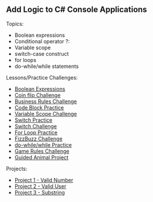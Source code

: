 ## Add Logic to C# Console Applications

Topics:

- Boolean expressions
- Conditional operator ?:
- Variable scope
- switch-case construct
- for loops
- do-while/while statements

Lessons/Practice Challenges:

- [Boolean Expressions](./booleanPractice/)
- [Coin flip Challenge](./CoinFlip/)
- [Business Rules Challenge](./businessRules/)
- [Code Block Practice](./codeBlockPractice/)
- [Variable Scope Challenge](./variableScopeChallenge/)
- [Switch Practice](./switchPractice/)
- [Switch Challenge](./switchChallenge/)
- [For Loop Practice](./forPractice/)
- [FizzBuzz Challenge](./fizzBuzzChallenge/)
- [do-while/while Practice](./doWhilePractice/)
- [Game Rules Challenge](./gameRulesChallenge/)
- [Guided Animal Project](./Guided-project-branching-looping-CSharp-main/GuidedProject/Starter/Program.cs)

Projects:

- [Project 1 - Valid Number](./project1/)
- [Project 2 - Valid User](./project2/)
- [Project 3 - Substring](./project3/)